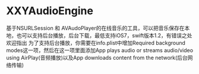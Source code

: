 # XXYAudioEngine
基于NSURLSession 和 AVAudoPlayer的在线音乐的工具，可以把音乐保存在本地，也可以支持后台播放，后台下载，最低支持iOS7，swift版本1.2，有错误之处欢迎指出
为了支持后台播放，你需要在info.plist中增加Required background modes这一项，然后在这一项里面添加App plays audio or streams audio/video using AirPlay(音频播放)以及App downloads content from the network(后台网络传输)
